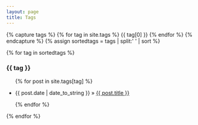 ```yaml
---
layout: page
title: Tags
---
```


{% capture tags %}
  {% for tag in site.tags %}
    {{ tag[0] }}
  {% endfor %}
{% endcapture %}
{% assign sortedtags = tags | split:' ' | sort %}

{% for tag in sortedtags %}
  <h3 id="{{ tag }}">{{ tag }}</h3>
  <ul>
  {% for post in site.tags[tag] %}
    <li><p>{{ post.date | date_to_string }} &raquo; <a href="{{ post.url }}">{{ post.title }}</a></p></li>
  {% endfor %}
  </ul>
{% endfor %}
